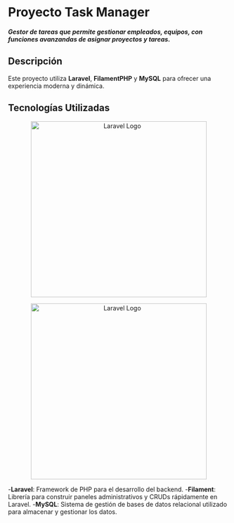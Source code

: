 
# Proyecto Task Manager 
**_Gestor de tareas que permite gestionar empleados, equipos, con funciones avanzandas de asignar proyectos y tareas._**

## Descripción

Este proyecto utiliza **Laravel**, **FilamentPHP** y **MySQL** para ofrecer una experiencia moderna y dinámica.

## Tecnologías Utilizadas
<p align="center"><a href="https://laravel.com" target="_blank"><img src="https://raw.githubusercontent.com/laravel/art/master/logo-lockup/5%20SVG/2%20CMYK/1%20Full%20Color/laravel-logolockup-cmyk-red.svg" width="400" alt="Laravel Logo"></a></p> 
<p align="center"><a href="https://laravel.com" target="_blank"><img src="https://www.fedrianto.com/content/images/2022/11/131910226-676cb28a-332d-4162-a6a8-136a93d5a70f.png" width="400" alt="Laravel Logo"></a></p> 

-**Laravel**: Framework de PHP para el desarrollo del backend.
-**Filament**: Librería para construir paneles administrativos y CRUDs rápidamente en Laravel.
-**MySQL**: Sistema de gestión de bases de datos relacional utilizado para almacenar y gestionar los datos.

